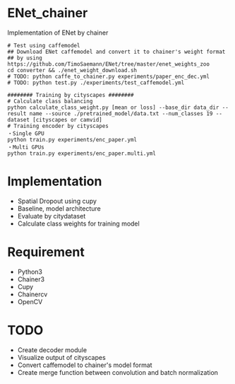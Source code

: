# ENet_chainer
Implementation of ENet by chainer

```
# Test using caffemodel
## Download ENet caffemodel and convert it to chainer's weight format
## by using https://github.com/TimoSaemann/ENet/tree/master/enet_weights_zoo
cd converter && ./enet_weight_download.sh
# TODO: python caffe_to_chainer.py experiments/paper_enc_dec.yml
# TODO: python test.py ./experiments/test_caffemodel.yml

######## Training by cityscapes ########
# Calculate class balancing
python calculate_class_weight.py [mean or loss] --base_dir data_dir --result name --source ./pretrained_model/data.txt --num_classes 19 --dataset [cityscapes or camvid]
# Training encoder by cityscapes
・Single GPU
python train.py experiments/enc_paper.yml
・Multi GPUs
python train.py experiments/enc_paper.multi.yml
```

# Implementation
- Spatial Dropout using cupy
- Baseline, model architecture
- Evaluate by citydataset
- Calculate class weights for training model

# Requirement
- Python3
- Chainer3
- Cupy
- Chainercv
- OpenCV

# TODO
- Create decoder module
- Visualize output of cityscapes
- Convert caffemodel to chainer's model format
- Create merge function between convolution and batch normalization

